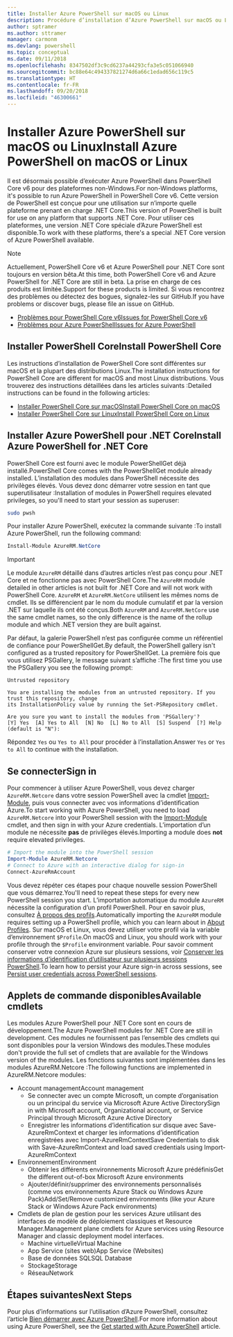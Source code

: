 ```yaml
---
title: Installer Azure PowerShell sur macOS ou Linux
description: Procédure d’installation d’Azure PowerShell sur macOS ou Linux.
author: sptramer
ms.author: sttramer
manager: carmonm
ms.devlang: powershell
ms.topic: conceptual
ms.date: 09/11/2018
ms.openlocfilehash: 8347502df3c9cd6237a44293cfa3e5c051066940
ms.sourcegitcommit: bc88e64c494337821274d6a66c1edad656c119c5
ms.translationtype: HT
ms.contentlocale: fr-FR
ms.lasthandoff: 09/20/2018
ms.locfileid: "46300661"
---
```

# <a name="install-azure-powershell-on-macos-or-linux"></a><span data-ttu-id="7a30c-103">Installer Azure PowerShell sur macOS ou Linux</span><span class="sxs-lookup"><span data-stu-id="7a30c-103">Install Azure PowerShell on macOS or Linux</span></span>

<span data-ttu-id="7a30c-104">Il est désormais possible d’exécuter Azure PowerShell dans PowerShell Core v6 pour des plateformes non-Windows.</span><span class="sxs-lookup"><span data-stu-id="7a30c-104">For non-Windows platforms, it's possible to run Azure PowerShell in PowerShell Core v6.</span></span> <span data-ttu-id="7a30c-105">Cette version de PowerShell est conçue pour une utilisation sur n’importe quelle plateforme prenant en charge .NET Core.</span><span class="sxs-lookup"><span data-stu-id="7a30c-105">This version of PowerShell is built for use on any platform that supports .NET Core.</span></span> <span data-ttu-id="7a30c-106">Pour utiliser ces plateformes, une version .NET Core spéciale d’Azure PowerShell est disponible.</span><span class="sxs-lookup"><span data-stu-id="7a30c-106">To work with these platforms, there's a special .NET Core version of Azure PowerShell available.</span></span>

> [!NOTE]
> <span data-ttu-id="7a30c-107">Actuellement, PowerShell Core v6 et Azure PowerShell pour .NET Core sont toujours en version bêta.</span><span class="sxs-lookup"><span data-stu-id="7a30c-107">At this time, both PowerShell Core v6 and Azure PowerShell for .NET Core are still in beta.</span></span>
> <span data-ttu-id="7a30c-108">La prise en charge de ces produits est limitée.</span><span class="sxs-lookup"><span data-stu-id="7a30c-108">Support for these products is limited.</span></span> <span data-ttu-id="7a30c-109">Si vous rencontrez des problèmes ou détectez des bogues, signalez-les sur GitHub.</span><span class="sxs-lookup"><span data-stu-id="7a30c-109">If you have problems or discover bugs, please file an issue on GitHub.</span></span>
>
> * [<span data-ttu-id="7a30c-110">Problèmes pour PowerShell Core v6</span><span class="sxs-lookup"><span data-stu-id="7a30c-110">Issues for PowerShell Core v6</span></span>](https://github.com/PowerShell/PowerShell/issues)
> * [<span data-ttu-id="7a30c-111">Problèmes pour Azure PowerShell</span><span class="sxs-lookup"><span data-stu-id="7a30c-111">Issues for Azure PowerShell</span></span>](https://github.com/azure/azure-docs-powershell/issues)

## <a name="install-powershell-core"></a><span data-ttu-id="7a30c-112">Installer PowerShell Core</span><span class="sxs-lookup"><span data-stu-id="7a30c-112">Install PowerShell Core</span></span>

<span data-ttu-id="7a30c-113">Les instructions d’installation de PowerShell Core sont différentes sur macOS et la plupart des distributions Linux.</span><span class="sxs-lookup"><span data-stu-id="7a30c-113">The installation instructions for PowerShell Core are different for macOS and most Linux distributions.</span></span>
<span data-ttu-id="7a30c-114">Vous trouverez des instructions détaillées dans les articles suivants :</span><span class="sxs-lookup"><span data-stu-id="7a30c-114">Detailed instructions can be found in the following articles:</span></span>

* [<span data-ttu-id="7a30c-115">Installer PowerShell Core sur macOS</span><span class="sxs-lookup"><span data-stu-id="7a30c-115">Install PowerShell Core on macOS</span></span>](/powershell/scripting/setup/installing-powershell-core-on-macos)
* [<span data-ttu-id="7a30c-116">Installer PowerShell Core sur Linux</span><span class="sxs-lookup"><span data-stu-id="7a30c-116">Install PowerShell Core on Linux</span></span>](/powershell/scripting/setup/installing-powershell-core-on-linux)

## <a name="install-azure-powershell-for-net-core"></a><span data-ttu-id="7a30c-117">Installer Azure PowerShell pour .NET Core</span><span class="sxs-lookup"><span data-stu-id="7a30c-117">Install Azure PowerShell for .NET Core</span></span>

<span data-ttu-id="7a30c-118">PowerShell Core est fourni avec le module PowerShellGet déjà installé.</span><span class="sxs-lookup"><span data-stu-id="7a30c-118">PowerShell Core comes with the PowerShellGet module already installed.</span></span> <span data-ttu-id="7a30c-119">L’installation des modules dans PowerShell nécessite des privilèges élevés. Vous devez donc démarrer votre session en tant que superutilisateur :</span><span class="sxs-lookup"><span data-stu-id="7a30c-119">Installation of modules in PowerShell requires elevated privileges, so you'll need to start your session as superuser:</span></span>

```bash
sudo pwsh
```

<span data-ttu-id="7a30c-120">Pour installer Azure PowerShell, exécutez la commande suivante :</span><span class="sxs-lookup"><span data-stu-id="7a30c-120">To install Azure PowerShell, run the following command:</span></span>

```powershell
Install-Module AzureRM.NetCore
```

> [!IMPORTANT]
> <span data-ttu-id="7a30c-121">Le module `AzureRM` détaillé dans d’autres articles n’est pas conçu pour .NET Core et ne fonctionne pas avec PowerShell Core.</span><span class="sxs-lookup"><span data-stu-id="7a30c-121">The `AzureRM` module detailed in other articles is not built for .NET Core and will not work with PowerShell Core.</span></span> <span data-ttu-id="7a30c-122">`AzureRM` et `AzureRM.NetCore` utilisent les mêmes noms de cmdlet. Ils se différencient par le nom du module cumulatif et par la version .NET sur laquelle ils ont été conçus.</span><span class="sxs-lookup"><span data-stu-id="7a30c-122">Both `AzureRM` and `AzureRM.NetCore` use the same cmdlet names, so the only difference is the name of the rollup module and which .NET version they are built against.</span></span>

<span data-ttu-id="7a30c-123">Par défaut, la galerie PowerShell n’est pas configurée comme un référentiel de confiance pour PowerShellGet.</span><span class="sxs-lookup"><span data-stu-id="7a30c-123">By default, the PowerShell gallery isn't configured as a trusted repository for PowerShellGet.</span></span> <span data-ttu-id="7a30c-124">La première fois que vous utilisez PSGallery, le message suivant s’affiche :</span><span class="sxs-lookup"><span data-stu-id="7a30c-124">The first time you use the PSGallery you see the following prompt:</span></span>

```output
Untrusted repository

You are installing the modules from an untrusted repository. If you trust this repository, change
its InstallationPolicy value by running the Set-PSRepository cmdlet.

Are you sure you want to install the modules from 'PSGallery'?
[Y] Yes  [A] Yes to All  [N] No  [L] No to All  [S] Suspend  [?] Help (default is "N"):
```

<span data-ttu-id="7a30c-125">Répondez `Yes` ou `Yes to All` pour procéder à l’installation.</span><span class="sxs-lookup"><span data-stu-id="7a30c-125">Answer `Yes` or `Yes to All` to continue with the installation.</span></span>

## <a name="sign-in"></a><span data-ttu-id="7a30c-126">Se connecter</span><span class="sxs-lookup"><span data-stu-id="7a30c-126">Sign in</span></span>

<span data-ttu-id="7a30c-127">Pour commencer à utiliser Azure PowerShell, vous devez charger `AzureRM.Netcore` dans votre session PowerShell avec la cmdlet [Import-Module](/powershell/module/Microsoft.PowerShell.Core/Import-Module), puis vous connecter avec vos informations d’identification Azure.</span><span class="sxs-lookup"><span data-stu-id="7a30c-127">To start working with Azure PowerShell, you need to load `AzureRM.Netcore` into your PowerShell session with the [Import-Module](/powershell/module/Microsoft.PowerShell.Core/Import-Module) cmdlet, and then sign in with your Azure credentials.</span></span> <span data-ttu-id="7a30c-128">L’importation d’un module ne nécessite __pas__ de privilèges élevés.</span><span class="sxs-lookup"><span data-stu-id="7a30c-128">Importing a module does __not__ require elevated privileges.</span></span>

```powershell
# Import the module into the PowerShell session
Import-Module AzureRM.Netcore
# Connect to Azure with an interactive dialog for sign-in
Connect-AzureRmAccount
```

<span data-ttu-id="7a30c-129">Vous devez répéter ces étapes pour chaque nouvelle session PowerShell que vous démarrez.</span><span class="sxs-lookup"><span data-stu-id="7a30c-129">You'll need to repeat these steps for every new PowerShell session you start.</span></span> <span data-ttu-id="7a30c-130">L’importation automatique du module `AzureRM` nécessite la configuration d’un profil PowerShell. Pour en savoir plus, consultez [À propos des profils](/powershell/module/microsoft.powershell.core/about/about_profiles).</span><span class="sxs-lookup"><span data-stu-id="7a30c-130">Automatically importing the `AzureRM` module requires setting up a PowerShell profile, which you can learn about in [About Profiles](/powershell/module/microsoft.powershell.core/about/about_profiles).</span></span>
<span data-ttu-id="7a30c-131">Sur macOS et Linux, vous devez utiliser votre profil via la variable d’environnement `$Profile`.</span><span class="sxs-lookup"><span data-stu-id="7a30c-131">On macOS and Linux, you should work with your profile through the `$Profile` environment variable.</span></span> <span data-ttu-id="7a30c-132">Pour savoir comment conserver votre connexion Azure sur plusieurs sessions, voir [Conserver les informations d’identification d’utilisateur sur plusieurs sessions PowerShell](context-persistence.md).</span><span class="sxs-lookup"><span data-stu-id="7a30c-132">To learn how to persist your Azure sign-in across sessions, see [Persist user credentials across PowerShell sessions](context-persistence.md).</span></span>

## <a name="available-cmdlets"></a><span data-ttu-id="7a30c-133">Applets de commande disponibles</span><span class="sxs-lookup"><span data-stu-id="7a30c-133">Available cmdlets</span></span>

<span data-ttu-id="7a30c-134">Les modules Azure PowerShell pour .NET Core sont en cours de développement.</span><span class="sxs-lookup"><span data-stu-id="7a30c-134">The Azure PowerShell modules for .NET Core are still in development.</span></span> <span data-ttu-id="7a30c-135">Ces modules ne fournissent pas l’ensemble des cmdlets qui sont disponibles pour la version Windows des modules.</span><span class="sxs-lookup"><span data-stu-id="7a30c-135">These modules don't provide the full set of cmdlets that are available for the Windows version of the modules.</span></span> <span data-ttu-id="7a30c-136">Les fonctions suivantes sont implémentées dans les modules AzureRM.Netcore :</span><span class="sxs-lookup"><span data-stu-id="7a30c-136">The following functions are implemented in AzureRM.Netcore modules:</span></span>

* <span data-ttu-id="7a30c-137">Account management</span><span class="sxs-lookup"><span data-stu-id="7a30c-137">Account management</span></span>
  * <span data-ttu-id="7a30c-138">Se connecter avec un compte Microsoft, un compte d’organisation ou un principal du service via Microsoft Azure Active Directory</span><span class="sxs-lookup"><span data-stu-id="7a30c-138">Sign in with Microsoft account, Organizational account, or Service Principal through Microsoft Azure Active Directory</span></span>
  * <span data-ttu-id="7a30c-139">Enregistrer les informations d’identification sur disque avec Save-AzureRmContext et charger les informations d’identification enregistrées avec Import-AzureRmContext</span><span class="sxs-lookup"><span data-stu-id="7a30c-139">Save Credentials to disk with Save-AzureRmContext and load saved credentials using Import-AzureRmContext</span></span>
* <span data-ttu-id="7a30c-140">Environnement</span><span class="sxs-lookup"><span data-stu-id="7a30c-140">Environment</span></span>
  * <span data-ttu-id="7a30c-141">Obtenir les différents environnements Microsoft Azure prédéfinis</span><span class="sxs-lookup"><span data-stu-id="7a30c-141">Get the different out-of-box Microsoft Azure environments</span></span>
  * <span data-ttu-id="7a30c-142">Ajouter/définir/supprimer des environnements personnalisés (comme vos environnements Azure Stack ou Windows Azure Pack)</span><span class="sxs-lookup"><span data-stu-id="7a30c-142">Add/Set/Remove customized environments (like your Azure Stack or Windows Azure Pack environments)</span></span>
* <span data-ttu-id="7a30c-143">Cmdlets de plan de gestion pour les services Azure utilisant des interfaces de modèle de déploiement classiques et Resource Manager.</span><span class="sxs-lookup"><span data-stu-id="7a30c-143">Management plane cmdlets for Azure services using Resource Manager and classic deployment model interfaces.</span></span>
  * <span data-ttu-id="7a30c-144">Machine virtuelle</span><span class="sxs-lookup"><span data-stu-id="7a30c-144">Virtual Machine</span></span>
  * <span data-ttu-id="7a30c-145">App Service (sites web)</span><span class="sxs-lookup"><span data-stu-id="7a30c-145">App Service (Websites)</span></span>
  * <span data-ttu-id="7a30c-146">Base de données SQL</span><span class="sxs-lookup"><span data-stu-id="7a30c-146">SQL Database</span></span>
  * <span data-ttu-id="7a30c-147">Stockage</span><span class="sxs-lookup"><span data-stu-id="7a30c-147">Storage</span></span>
  * <span data-ttu-id="7a30c-148">Réseau</span><span class="sxs-lookup"><span data-stu-id="7a30c-148">Network</span></span>

## <a name="next-steps"></a><span data-ttu-id="7a30c-149">Étapes suivantes</span><span class="sxs-lookup"><span data-stu-id="7a30c-149">Next Steps</span></span>

<span data-ttu-id="7a30c-150">Pour plus d’informations sur l’utilisation d’Azure PowerShell, consultez l’article [Bien démarrer avec Azure PowerShell](get-started-azureps.md).</span><span class="sxs-lookup"><span data-stu-id="7a30c-150">For more information about using Azure PowerShell, see the [Get started with Azure PowerShell](get-started-azureps.md) article.</span></span>
